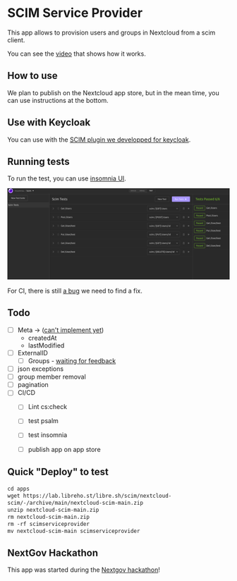 # SCIM Service Provider

This app allows to provision users and groups in Nextcloud from a scim client.

You can see the [video](https://hot-objects.liiib.re/meet-liiib-re-recordings/pair_2022-05-02-15-40-37.mp4) that shows how it works.

## How to use

We plan to publish on the Nextcloud app store, but in the mean time, you can use instructions at the bottom.

## Use with Keycloak

You can use with the [SCIM plugin we developped for keycloak](https://lab.libreho.st/libre.sh/scim/keycloak-scim).

## Running tests

To run the test, you can use [insomnia UI](https://docs.insomnia.rest).

![screenshot insomnia ui](./screenshots/insomnia.png)

For CI, there is still [a bug](https://github.com/Kong/insomnia/issues/4747) we need to find a fix.

## Todo

 - [ ] Meta -> ([can't implement yet](https://github.com/nextcloud/server/issues/22640))
    - createdAt
    - lastModified
 - [ ] ExternalID
    - [ ] Groups - [waiting for feedback](https://help.nextcloud.com/t/add-metadata-to-groups/139271)
 - [ ] json exceptions
 - [ ] group member removal
 - [ ] pagination
 - [ ] CI/CD
   - [ ] Lint cs:check
   - [ ] test psalm
   - [ ] test insomnia
   - [ ] publish app on app store


## Quick "Deploy" to test

```
cd apps
wget https://lab.libreho.st/libre.sh/scim/nextcloud-scim/-/archive/main/nextcloud-scim-main.zip
unzip nextcloud-scim-main.zip
rm nextcloud-scim-main.zip
rm -rf scimserviceprovider
mv nextcloud-scim-main scimserviceprovider
```

## NextGov Hackathon

This app was started during the [Nextgov hackathon](https://eventornado.com/submission/automatic-sso-saml-sync-from-identity-provider-keycloak-through-a-well-known-protocol-scim?s=1#idea)!
